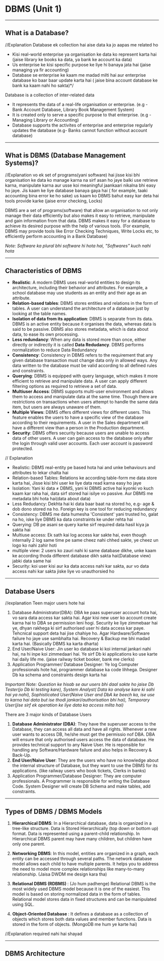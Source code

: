 # DBMS (Unit 1)
_____________________

What is a Database?
-------------------

//Explanation
Database ek collection hai aise data ka jo aapas me related ho
- Kisi real-world enterprise ya organisation ke data ko represent karta hai (jaise library ke books ka data, ya bank ke account ka data)
- Us enterprise ke kisi specific purpose ke liye hi banaya jata hai (jaise managing ya fir accounting)
- Database se enterprise ke kaam me madad milti hai aur enterprise database ko baar baar update karta hai ( jaise bina account database ke bank ka kaam nahi ho sakta)*/

Database is a collection of inter-related data
- It represents the data of a real-life organisation or enterprise. (e.g - Bank Account Database, Library Book Management System)
- It is created only to serve a specific purpose to that enterprise. (e.g - Managing Library or Accounting)
- Database supports the activites of enterprise and enterprise regularly updates the database (e.g- Banks cannot function without account database)

_____________________

What is DBMS (Database Management Systems)?
---------------------------------------

//Explanation
vo ek set of programs(yani software) hai jisse kisi bhi organisation ke data ko manage karna na sirf asan ho jaye balki use retrieve karna, manipulate karna aur usse koi meaningful jaankaari nikalna bhi easy ho jaye. Jis kaam ke liye database banaya gaya hai ( for example, taaki accounting bina error ke ho sake) us kaam ko DBMS bahut easy kar deta hai tools provide karke (jaise error checking, Locks)

DBMS are a set of programs(software) that allow an organisation to not only manage their data efficiently but also makes it easy to retrieve, manipulate and gain information from that data. DBMS makes it easy for a database to achieve its desired purpose with the help of various tools. (For example, DBMS may provide tools like Error Checking Techniques, Write Locks etc, to efficiently perform accounting in a Bank Database)

_Note: Software ka plural bhi software hi hota hai, "Softwares" kuch nahi hota_

____________________

Characteristics of DBMS
----------------------

- <b>Realistic</b>: A modern DBMS uses real-world entities to design its architecture, including their behavior and attributes. For example, a school database may use students as an entity and their age as an attribute.
- <b>Relation-based tables</b>: DBMS stores entities and relations in the form of tables. A user can understand the architecture of a database just by looking at the table names.
- <b>Isolation of data from its application</b>: DBMS is separate from its data. DBMS is an active entity because it organises the data, whereas data is said to be passive. DBMS also stores metadata, which is data about data, to ease its own processing.
- <b>Less redundancy</b>: When any data is stored more than once, either directly or indirectly it is called <b>Data Redudancy</b>. DBMS performs normalization to reduce Data Redundancy   
- <b>Consistency</b>: Consistency in DBMS refers to the requirement that any given database transaction must change data only in allowed ways. Any data written to the database must be valid according to all defined rules and constraints.
- <b>Querying</b>: DBMS is equipped with query language, which makes it more efficient to retrieve and manipulate data. A user can apply different filtering options as required to retrieve a set of data. 
- <b>Multiuser Access</b>: DBMS supports multi-user environment and allows them to access and manipulate data at the same time. Though there are restrictions on transactions when users attempt to handle the same data item, but users are always unaware of them.
- <b>Multiple Views</b>: DBMS offers different views for different users. This feature enables the users to have a specific view of the database according to their requirements. A user in the Sales department will have a different view than a person in the Production department. 
- <b>Security</b>: DBMS offers security because users are unable to access data of other users. A user can gain access to the database only after the login through valid user accounts. Each user account is password protected.

// Explanation
- Realistic: DBMS real-entity pe based hota hai and unke behaviours and attributes to lekar chalta hai
- Relation-based Tables: Relations ke according table-form me data store karta hai, Jisse kisi bhi user ke liye data read karna easy ho jaye
- Isolation: Yani ki data &#8800; DBMS, yani ki DBMS active hai kyonki vo kuch kaam kar raha hai, data sirf stored hai isilye vo passive. Aur DBMS me metadata bhi hota hai(data about data)
- Less Redudancy: Dekhta hai ki data baar baat na stored ho, e.g- age & dob dono stored na ho. Foreign key is one tool for reducing redundancy
- Consistency: DBMS me data humesha 'Consistent' yani trusted ho, galat na ho, iske liye DBMS ka data constraints ke under rehta hai
- Querying: DB pe asani se query karke sirf required data hasil kiya ja sakta hai
- Multiuse access: Ek sath kai log access kar sakte hai, even though internally 2 log same time pe same cheez nahi chhed sakte, ye cheez un logo ko nahi zahir hoti
- multiple view: 2 users ko zauri nahi ki same database dikhe, unke kaam ke according thoda different database dikh sakta hai(Database view) jabki data same hai
- Security: koi user kisi aur ka data access nahi kar sakta, aur vo data access nahi kar sakta jiske liye vo unauthorsied ho

________________________

Database Users
--------------

//explanation
Teen major users hote hai
1. Database Administrator(DBA): DBA ke paas superuser account hota hai, vo sara data access kar sakta hai. Agar kisi new user ko account create karna hai to DBA se permission leni hogi. Security ke liye zimmebaar hai ye, dhyan rakhega ki sirf authorised user hi data access kar paye. Tehcnical support deta hai jise chahiye ho. Agar Hardware/Software failure ho jaye use sambhalta hai. Recovery & Backup me bhi madad karta hai. (Basically DBMS ka karta dharta)
2. End User/Naive User: Jin user ko database ki koi internal jankari nahi hai, na hi inpe koi zimmedaari hai. Ye sirf Db ki applications ko use karte hai daily life me. (jaise railway ticket booker, bank me clerks)
3. Application Programmer/ Database Designer: Ye log Computer professionals hote hai, programmer database ka code lihhega. Designer Db ka schema and constraints design karta hai

_Important Note: Question ke hisab se aur users bhi daal sakte ho jaise Db Tester(jo Db ki testing kare), System Analyst( Data ko analyse kare ki sahi hai ya nahi), Sophisticated User(Naive User and DbA ke beech ka, ise use to karna hai data but ise thodi jankari/authorisation bhi hai), Temporary User(jise sirf ek operation ke liye data ka access milta hai)_ 


There are 3 major kinds of Database Users
1. <b>Database Administrator (DBA)</b>: They have the superuser access to the Database, they can access all data and have all rights. Whenever a new user wants to access DB, he/she must get the permissio nof DBA. DBA will ensure that only authorised users access the data of database. He provides technical support to any Naive User. He is reponsible for handling any Software/Hardware failure and also helps in Recovery & Back-Up. 
2. <b>End User/Naive User</b>: They are the users who have no knowledge about the internal structure of Database, but they want to use the DBMS for its applications. (like railway users who book tickets, Clerks in banks)
3. Application Programmer/Database Designer: They are computer professionals. A Programmer is responsible for writing the Database Code. System Designer will create DB Schema and make tables, add constraints.

_____________________

Types of DBMS / DBMS Models
---------------------------

1. <b>Hierarchical DBMS</b>: In a Hierarchical database, data is organized in a tree-like structure. Data is Stored Hierarchically (top down or bottom up) format. Data is represented using a parent-child relationship. In Hierarchical DBMS parent may have many children, but children have only one parent.

2. <b>Networking DBMS</b>: In this model, entities are organized in a graph, each entity can be accessed through several paths. The network database model allows each child to have multiple parents. It helps you to address the need to model more complex relationships like many-to-many relationship. (Jaisa DWDM me design kara tha)

3. <b>Relational DBMS (RDBMS) </b>: (Jo hum padhenge) Relational DBMS is the most widely used DBMS model because it is one of the easiest. This model is based on storing normalized data in the form of tables. Relational model stores data in fixed structures and can be manipulated using SQL.

4. <b> Object-Oriented Database </b>:  It defines a database as a collection of objects which stores both data values and member functions. Data is stored in the form of objects. (MongoDB me hum ye karte hai)

//Explanation required nahi hai shayad

_____________________

DBMS Architecture
-----------------



